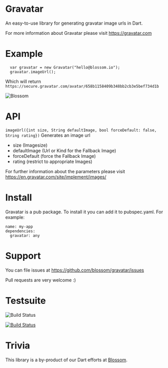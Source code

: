 # Gravatar

An easy-to-use library for generating gravatar image urls in Dart.

For more information about Gravatar please visit https://gravatar.com

# Example

	  var gravatar = new Gravatar("hello@blossom.io");
	  gravatar.imageUrl();
	  
Which will return `https://secure.gravatar.com/avatar/658b1158409b348bb2cb3e5bef734d1b`

![Blossom](https://secure.gravatar.com/avatar/658b1158409b348bb2cb3e5bef734d1b?s=160)

# API

`imageUrl({int size, String defaultImage, bool forceDefault: false, String rating})`
Generates an image url

* size (Imagesize)
* defaultImage (Url or Kind for the Fallback Image)
* forceDefault (force the Fallback Image)
* rating (restrict to appropriate Images)
	
For further information about the parameters please visit https://en.gravatar.com/site/implement/images/

# Install

Gravatar is a pub package. To install it you can add it to pubspec.yaml. For example:

    name: my-app
    dependencies:
      gravatar: any

# Support

You can file issues at https://github.com/blossom/gravatar/issues

Pull requests are very welcome :)

# Testsuite

![Build Status](https://www.codeship.io/projects/a0e58150-1bcf-0131-2c13-4ecafbf10527/status)

[![Build Status](https://drone.io/github.com/blossom/gravatar/status.png)](https://drone.io/github.com/blossom/gravatar/latest)

# Trivia

This library is a by-product of our Dart efforts at [Blossom](https://www.blossom.io).
